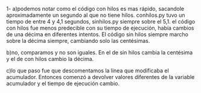 1-
a)podemos notar como el código con hilos es mas rápido, sacandole aproximadamente un segundo al que no tiene hilos. conhilos.py tuvo un tiempo de entre 4 y 4,1 segundos, sinhilos.py siempre sobre el 5,1.
el código con hilos fue menos predecible con su tiempo de ejecución, había cambios de una décima en diferentes intentos. El código sin hilos siempre marcho sobre la décima siempre, cambiando solo las centésimas.

b)no, comparamos y no son iguales. En el de sin hilos cambia la centésima y el de con hilos cambio la décima.

c)lo que paso fue que descomentamos la linea que modificaba el acumulador. Entonces comenzó a devolver valores diferentes de la variable acumulador y el tiempo de ejecución cambio.
